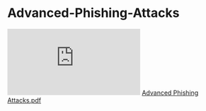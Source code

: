 # Advanced-Phishing-Attacks
![alt text](https://github.com/shubham17varma/Advanced-Phishing-Attacks/files/11189010/Advanced.Phishing.Attacks.pdf?raw=true)
[Advanced Phishing Attacks.pdf](https://github.com/shubham17varma/Advanced-Phishing-Attacks/files/11189010/Advanced.Phishing.Attacks.pdf)
